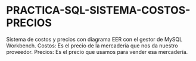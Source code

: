 # PRACTICA-SQL-SISTEMA-COSTOS-PRECIOS
Sistema de costos y precios con diagrama EER con el gestor de MySQL Workbench.
Costos: Es el precio de la mercadería que nos da nuestro proveedor.
Precios: Es el precio que usamos para vender esa mercadería.

